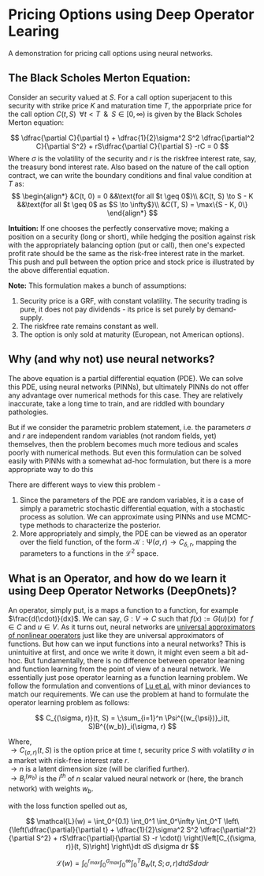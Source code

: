 # Pricing Options using Deep Operator Learing

A demonstration for pricing call options using neural networks.

## The Black Scholes Merton Equation:

Consider an security valued at $S$. For a call option superjacent to this security with strike price $K$ and maturation time $T$, the apporpriate price for the call option $C(t, S) \;\; \forall t < T \; \; \& \;\; S \in [0,\infty)$ is given by the Black Scholes Merton equation:

$$
\dfrac{\partial C}{\partial t} + \dfrac{1}{2}\sigma^2 S^2 \dfrac{\partial^2 C}{\partial S^2} + rS\dfrac{\partial C}{\partial S} -rC = 0
$$
Where $\sigma$ is the volatility of the security and $r$ is the riskfree interest rate, say, the treasury bond interest rate. Also based on the nature of the call option contract, we can write the boundary conditions and final value condition at $T$ as:
$$
\begin{align*}
   &C(t, 0) = 0 &&\text{for all $t \geq 0$}\\
   &C(t, S) \to S - K &&\text{for all $t \geq 0$ as $S \to \infty$}\\
   &C(T, S) = \max\{S - K, 0\}
\end{align*}
$$

**Intuition:** If one chooses the perfectly conservative move; making a position on a security (long or short), while hedging the position against risk with the appropriately balancing option (put or call), then one's expected profit rate should be the same as the risk-free interest rate in the market. This push and pull between the option price and stock price is illustrated by the above differential equation.

**Note:** This formulation makes a bunch of assumptions:
1. Security price is a GRF, with constant volatility. The security trading is pure, it does not pay dividends - its price is set purely by demand-supply.
2. The riskfree rate remains constant as well.
3. The option is only sold at maturity (European, not American options).

## Why (and why not) use neural networks?
The above equation is a partial differential equation (PDE). We can solve this PDE, using neural networks (PINNs), but ultimately PINNs do not offer any advantage over numerical methods for this case. They are relatively inaccurate, take a long time to train, and are riddled with boundary pathologies.

But if we consider the parametric problem statement, i.e. the parameters $\sigma$ and $r$ are independent random variables (not random fields, yet) themselves, then the problem becomes much more tedious and scales poorly with numerical methods. But even this formulation can be solved easily with PINNs with a somewhat ad-hoc formulation, but there is a more appropriate way to do this

There are different ways to view this problem - 

1. Since the parameters of the PDE are random variables, it is a case of simply a parametric stochastic differential equation, with a stochastic process as solution. We can approximate using PINNs and use MCMC-type methods to characterize the posterior.
2. More appropriately and simply, the PDE can be viewed as an operator over the field function, of the form $\mathcal{K} : \mathcal{\Psi}(\sigma, r) \rightarrow C_{\delta, r}$, mapping the parameters to a functions in the $\mathcal{L}^2$ space.

## What is an Operator, and how do we learn it using Deep Operator Networks (DeepOnets)?

An operator, simply put, is a maps a function to a function, for example $\frac{d(\cdot)}{dx}$. We can say, $G: V \rightarrow C$ such that $f(x) := G(u)(x)\;$ for $f\in C$ and $u \in V$. As it turns out, neural networks are [universal approximators of nonlinear operators](https://ieeexplore.ieee.org/document/392253) just like they are universal approximators of functions. But how can we input functions into a neural networks? This is unintuitive at first, and once we write it down, it might even seem a bit ad-hoc. But fundamentally, there is no difference between operator learning and function learning from the point of view of a neural network. We essentially just pose operator learning as a function learning problem. We follow the formulation and conventions of [Lu et al.](https://arxiv.org/abs/1910.03193) with minor deviances to match our requirements. We can use the problem at hand to formulate the operator learning problem as follows:

$$
C_{(\sigma, r)}(t, S) =  \;\sum_{i=1}^n \Psi^{(w_{\psi})}_i(t, S)B^{(w_b)}_i(\sigma, r)
$$

Where,<br>
$\rightarrow C_{(\sigma, r)}(t, S)$ is the option price at time $t$, security price $S$ with volatility $\sigma$ in a market with risk-free interest rate $r$.<br>
$\rightarrow n$ is a latent dimension size (will be clarified further).<br>
$\rightarrow B^{(w_b)}_i$ is the $i^{th}$ of $n$ scalar valued neural network or  (here, the branch network) with weights $w_b$.


with the loss function spelled out as,

$$
\mathcal{L}(w) = \int_0^{0.1} \int_0^1  \int_0^\infty \int_0^T \left\{\left(\dfrac{\partial}{\partial t} + \dfrac{1}{2}\sigma^2 S^2 \dfrac{\partial^2}{\partial S^2} + rS\dfrac{\partial}{\partial S} -r \cdot() \right)\left[C_{(\sigma, r)}(t, S)\right] \right\}dt dS d\sigma dr
$$

$$
\mathcal{L}(w) = \int_0^{r_{max}} \int_0^{\sigma_{max}}  \int_0^\infty \int_0^T  B_w(t, S ;\sigma, r) dt dS d\sigma dr
$$